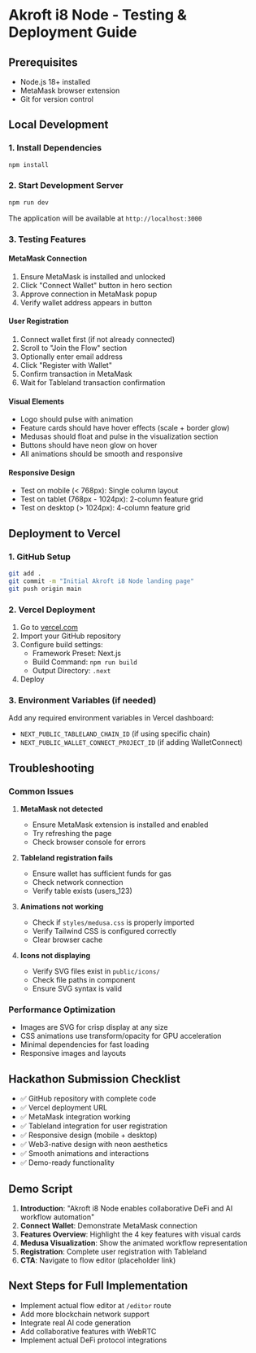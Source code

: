 # Akroft i8 Node - Testing & Deployment Guide

## Prerequisites
- Node.js 18+ installed
- MetaMask browser extension
- Git for version control

## Local Development

### 1. Install Dependencies
```bash
npm install
```

### 2. Start Development Server
```bash
npm run dev
```

The application will be available at `http://localhost:3000`

### 3. Testing Features

#### MetaMask Connection
1. Ensure MetaMask is installed and unlocked
2. Click "Connect Wallet" button in hero section
3. Approve connection in MetaMask popup
4. Verify wallet address appears in button

#### User Registration
1. Connect wallet first (if not already connected)
2. Scroll to "Join the Flow" section
3. Optionally enter email address
4. Click "Register with Wallet"
5. Confirm transaction in MetaMask
6. Wait for Tableland transaction confirmation

#### Visual Elements
- Logo should pulse with animation
- Feature cards should have hover effects (scale + border glow)
- Medusas should float and pulse in the visualization section
- Buttons should have neon glow on hover
- All animations should be smooth and responsive

#### Responsive Design
- Test on mobile (< 768px): Single column layout
- Test on tablet (768px - 1024px): 2-column feature grid
- Test on desktop (> 1024px): 4-column feature grid

## Deployment to Vercel

### 1. GitHub Setup
```bash
git add .
git commit -m "Initial Akroft i8 Node landing page"
git push origin main
```

### 2. Vercel Deployment
1. Go to [vercel.com](https://vercel.com)
2. Import your GitHub repository
3. Configure build settings:
   - Framework Preset: Next.js
   - Build Command: `npm run build`
   - Output Directory: `.next`
4. Deploy

### 3. Environment Variables (if needed)
Add any required environment variables in Vercel dashboard:
- `NEXT_PUBLIC_TABLELAND_CHAIN_ID` (if using specific chain)
- `NEXT_PUBLIC_WALLET_CONNECT_PROJECT_ID` (if adding WalletConnect)

## Troubleshooting

### Common Issues

1. **MetaMask not detected**
   - Ensure MetaMask extension is installed and enabled
   - Try refreshing the page
   - Check browser console for errors

2. **Tableland registration fails**
   - Ensure wallet has sufficient funds for gas
   - Check network connection
   - Verify table exists (users_123)

3. **Animations not working**
   - Check if `styles/medusa.css` is properly imported
   - Verify Tailwind CSS is configured correctly
   - Clear browser cache

4. **Icons not displaying**
   - Verify SVG files exist in `public/icons/`
   - Check file paths in component
   - Ensure SVG syntax is valid

### Performance Optimization
- Images are SVG for crisp display at any size
- CSS animations use transform/opacity for GPU acceleration
- Minimal dependencies for fast loading
- Responsive images and layouts

## Hackathon Submission Checklist
- ✅ GitHub repository with complete code
- ✅ Vercel deployment URL
- ✅ MetaMask integration working
- ✅ Tableland integration for user registration
- ✅ Responsive design (mobile + desktop)
- ✅ Web3-native design with neon aesthetics
- ✅ Smooth animations and interactions
- ✅ Demo-ready functionality

## Demo Script
1. **Introduction**: "Akroft i8 Node enables collaborative DeFi and AI workflow automation"
2. **Connect Wallet**: Demonstrate MetaMask connection
3. **Features Overview**: Highlight the 4 key features with visual cards
4. **Medusa Visualization**: Show the animated workflow representation
5. **Registration**: Complete user registration with Tableland
6. **CTA**: Navigate to flow editor (placeholder link)

## Next Steps for Full Implementation
- Implement actual flow editor at `/editor` route
- Add more blockchain network support
- Integrate real AI code generation
- Add collaborative features with WebRTC
- Implement actual DeFi protocol integrations